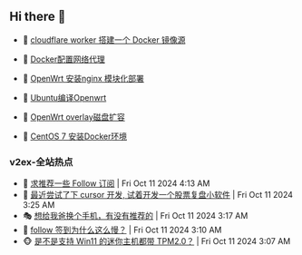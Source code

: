## Hi there 👋

<!--
**dkyg666/dkyg666** is a ✨ _special_ ✨ repository because its `README.md` (this file) appears on your GitHub profile.

Here are some ideas to get you started:

- 🔭 I’m currently working on ...
- 🌱 I’m currently learning ...
- 👯 I’m looking to collaborate on ...
- 🤔 I’m looking for help with ...
- 💬 Ask me about ...
- 📫 How to reach me: ...
- 😄 Pronouns: ...
- ⚡ Fun fact: ...
-->

<!-- BLOG-POST-LIST:START -->
- 🦩 [cloudflare worker 搭建一个 Docker 镜像源](http://blog.1996099.xyz/archives/cloudflare-worker-da-jian-yi-ge-docker-jing-xiang-zhan) 

- 🚦 [Docker配置网络代理](http://blog.1996099.xyz/archives/dockerpei-zhi-wang-luo-dai-li) 

- 🫶 [OpenWrt 安装nginx 模块化部署](http://blog.1996099.xyz/archives/openwrt-an-zhuang-nginx-mo-kuai-hua-bu-shu) 

- 🦄 [Ubuntu编译Openwrt](http://blog.1996099.xyz/archives/ubuntuzi-bian-yi-openwrt) 

- 🐻 [OpenWrt overlay磁盘扩容](http://blog.1996099.xyz/archives/openwrt-overlay) 

- 🤖 [CentOS 7 安装Docker环境](http://blog.1996099.xyz/archives/centos-docker) 
<!-- BLOG-POST-LIST:END -->

### v2ex-全站热点
<!-- v2ex:START -->
- 🥸 [求推荐一些 Follow 订阅](https://www.v2ex.com/t/1079170#reply1) | Fri Oct 11 2024 4:13 AM
- 🤗 [最近尝试了下 cursor 开发, 试着开发一个股票复盘小软件](https://www.v2ex.com/t/1079156#reply0) | Fri Oct 11 2024 3:25 AM
- 🎭 [想给我爸换个手机，有没有推荐的](https://www.v2ex.com/t/1079150#reply5) | Fri Oct 11 2024 3:17 AM
- 🥷 [follow 签到为什么这么慢？](https://www.v2ex.com/t/1079142#reply5) | Fri Oct 11 2024 3:10 AM
- 🐵 [是不是支持 Win11 的迷你主机都带 TPM2.0？](https://www.v2ex.com/t/1079140#reply2) | Fri Oct 11 2024 3:07 AM<!-- v2ex:END -->


